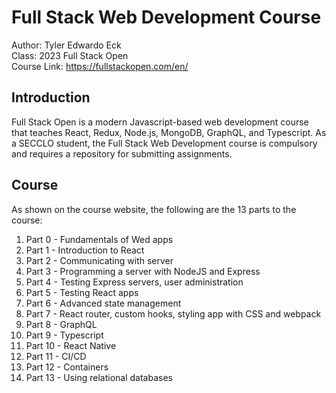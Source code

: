 # Full Stack Web Development Course

Author: Tyler Edwardo Eck  
Class: 2023 Full Stack Open  
Course Link: https://fullstackopen.com/en/

## Introduction 
Full Stack Open is a modern Javascript-based web development course that teaches React, Redux, Node.js, MongoDB, GraphQL, and Typescript. As a SECCLO student, the Full Stack Web Development course is compulsory and requires a repository for submitting assignments. 

## Course 
As shown on the course website, the following are the 13 parts to the course: 

1. Part 0 - Fundamentals of Wed apps
2. Part 1 - Introduction to React
3. Part 2 - Communicating with server
4. Part 3 - Programming a server with NodeJS and Express
5. Part 4 - Testing Express servers, user administration 
6. Part 5 - Testing React apps
7. Part 6 - Advanced state management
8. Part 7 - React router, custom hooks, styling app with CSS and webpack
9. Part 8 - GraphQL
10. Part 9 - Typescript
11. Part 10 - React Native
12. Part 11 - CI/CD
13. Part 12 - Containers
14. Part 13 - Using relational databases
